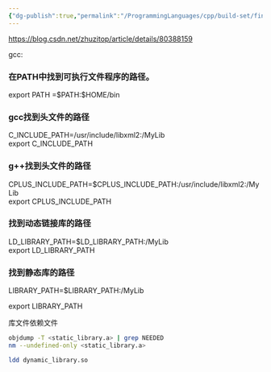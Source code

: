 ```yaml
---
{"dg-publish":true,"permalink":"/ProgrammingLanguages/cpp/build-set/find the dependencies/","noteIcon":"3"}
---
```


https://blog.csdn.net/zhuzitop/article/details/80388159

gcc:

### 在PATH中找到可执行文件程序的路径。  
export PATH =\$PATH:\$HOME/bin  
  
### gcc找到头文件的路径  
C_INCLUDE_PATH=/usr/include/libxml2:/MyLib  
export C_INCLUDE_PATH  
  
### g++找到头文件的路径  
CPLUS_INCLUDE_PATH=$CPLUS_INCLUDE_PATH:/usr/include/libxml2:/MyLib  
export CPLUS_INCLUDE_PATH  
  
### 找到动态链接库的路径  
LD_LIBRARY_PATH=$LD_LIBRARY_PATH:/MyLib  
export LD_LIBRARY_PATH  
  
### 找到静态库的路径  
LIBRARY_PATH=$LIBRARY_PATH:/MyLib  

export LIBRARY_PATH


库文件依赖文件
```sh
objdump -T <static_library.a> | grep NEEDED
nm --undefined-only <static_library.a>

ldd dynamic_library.so

```